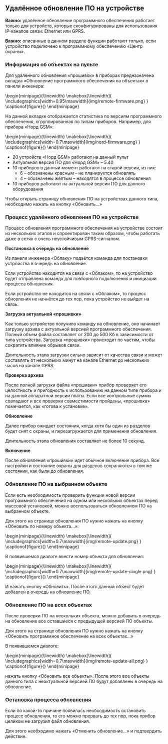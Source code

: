 ## Удалённое обновление ПО на устройстве

**Важно:** удалённое обновление программного обеспечения работает только для устройств, которые сконфигурированы для использования IP-каналов связи: Ethernet или GPRS.

**Важно:** описанные в данном разделе функции работают только, если устройство подключено к программному обеспечению «Центр охраны».

### Информация об объектах на пульте

Для удалённого обновления «прошивок» в приборах предназначена вкладка «Обновление программного обеспечения на объектах» в панели инженера:

\begin{minipage}{\linewidth}
	\makebox[\linewidth]{
 		\includegraphics[width=0.95\maxwidth]{img/remote-firmware.png}
 	}
	\captionof{figure}{}
\end{minipage}

На данной вкладке отображается статистика по версиям программного обеспечения, сгруппированная по типам приборов. Например, для прибора «Норд GSM»:

\begin{minipage}{\linewidth}
	\makebox[\linewidth]{
 		\includegraphics[width=0.7\maxwidth]{img/nord-firmware.png}
 	}
	\captionof{figure}{}
\end{minipage}

* 20 устройств «Норд GSM» работают на данный пульт
* Актуальная версия ПО для «Норд GSM» – 5.40
* 10 приборов в данный момент работают на старой версии, из них:
  * 6 – обозначены красным – не планируется обновлять
  * 4 – обозначены жёлтым – находятся в процессе обновления
* 10 приборов работают на актуальной версии ПО для данного оборудования

Чтобы открыть страницу обновления ПО на устройствах данного типа, необходимо нажать на кнопку «Обновить...»

### Процесс удалённого обновления ПО на устройстве

Процесс обновления программного обеспечения на устройстве состоит из нескольких этапов и спроектирован таким образом, чтобы работать даже в сетях с очень неустойчивым GPRS-сигналом.

**Постановка в очередь на обновление**

Из панели инженера «Облаку» подаётся команда для постановки устройства в очередь на обновление.

Если устройство находится на связи с «Облаком», то на устройство будет отправлена команда для повторного подключения и инициации процесса обновления.

Если устройство не находится на связи с «Облаком», то процесс обновления не начнётся до тех пор, пока устройство не выйдет на связь.

**Загрузка актуальной «прошивки»**

Как только устройство получило команду на обновление, оно начинает загрузку архива с актуальной версией программного обеспечения. Полный объем файла составляет от 200 до 500 Кб в зависимости от типа устройства. Загрузка «прошивки» происходит по частям, чтобы сократить влияние обрывов связи.

Длительность этапа загрузки сильно зависит от качества связи и может составлять от нескольких минут на канале Ethernet до нескольких часов на канале GPRS.

**Проверка архива**

После полной загрузки файла «прошивки» прибор проверяет его целостность и пригодность к использованию на данном типе прибора и на данной аппаратной версии платы. Если все контрольные суммы совпадают и все проверки совместимости пройдены, «прошивка» помечается, как «готова к установке».

**Обновление**

Далее прибор ожидает состояния, когда хотя бы один из разделов будет снят с охраны, и перезагружается для применения обновления.

Длительность этапа обновления составляет не более 10 секунд.

**Включение**

После обновления «прошивки» идет обычное включение прибора. Все настройки и состояние охраны для разделов сохраняются в том же состоянии, как были до обновления.

### Обновление ПО на выбранном объекте

Если есть необходимость проверить функции новой версии программного обеспечения на одном или нескольких объектах перед массовой установкой, можно воспользоваться обновлением ПО на выбранном объекте.

Для этого на странице обновления ПО нужно нажать на кнопку «Обновить по номеру объекта...»:

\begin{minipage}{\linewidth}
	\makebox[\linewidth]{
 		\includegraphics[width=0.7\maxwidth]{img/remote-update.png}
 	}
	\captionof{figure}{}
\end{minipage}

В появившемся диалоге ввести номер объекта для обновления:

\begin{minipage}{\linewidth}
	\makebox[\linewidth]{
 		\includegraphics[width=0.7\maxwidth]{img/remote-update-single.png}
 	}
	\captionof{figure}{}
\end{minipage}

И нажать кнопку «Обновить». После этого данный объект будет добавлен в очередь на обновление ПО.

### Обновление ПО на всех объектах

После проверки ПО на нескольких объекта, можно добавить в очередь на обновление все оставшиеся с предыдущей версией ПО объекты.

Для этого на странице обновления ПО нужно нажать на кнопку «Обновить программное обеспечение на всех объектах...»

В появившемся диалоге:

\begin{minipage}{\linewidth}
	\makebox[\linewidth]{
 		\includegraphics[width=0.7\maxwidth]{img/remote-update-all.png}
 	}
	\captionof{figure}{}
\end{minipage}

нажать кнопку «Обновить все объекты». После этого все объекты данного типа с неактуальной версией ПО будут добавлены в очередь на обновление.

### Остановка процесса обновления

Если по какой-то причине появилась необходимость остановить процесс обновления, то его можно прервать до тех пор, пока прибор целиком не загрузил файл обновления.

Для этого необходимо нажать «Отменить обновление...» и подтвердить действие.

